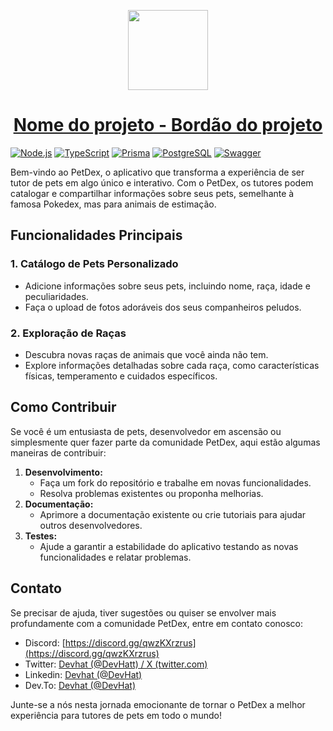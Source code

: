 <p align="center">
  <a href="#1-catálogo-de-pets-personalizado">
    <picture>
      <source media="(prefers-color-scheme: dark)" srcset="https://github.com/devhatt/pet-dex-backend/assets/76929097/e1521917-2177-44eb-a267-e46e89ca6459">
      <img src="https://github.com/devhatt/pet-dex-backend/assets/76929097/e1521917-2177-44eb-a267-e46e89ca6459" height="128">
    </picture>
    <h1 align="center">Nome do projeto - Bordão do projeto</h1>
  </a>
</p>

[![Node.js](https://img.shields.io/badge/Node.js-18.x-green.svg)](https://nodejs.org/)
[![TypeScript](https://img.shields.io/badge/TypeScript-5.x-blue.svg)](https://www.typescriptlang.org/)
[![Prisma](https://img.shields.io/badge/Prisma-5.x-purple.svg)](https://www.prisma.io/)
[![PostgreSQL](https://img.shields.io/badge/PostgreSQL-blue.svg)](https://www.postgresql.org/)
[![Swagger](https://img.shields.io/badge/Swagger-OpenAPI-85EA2D.svg)](https://swagger.io/)

Bem-vindo ao PetDex, o aplicativo que transforma a experiência de ser tutor de pets em algo único e interativo. Com o PetDex, os tutores podem catalogar e compartilhar informações sobre seus pets, semelhante à famosa Pokedex, mas para animais de estimação.

## Funcionalidades Principais

### 1. **Catálogo de Pets Personalizado**

- Adicione informações sobre seus pets, incluindo nome, raça, idade e peculiaridades.
- Faça o upload de fotos adoráveis dos seus companheiros peludos.

### 2. **Exploração de Raças**

- Descubra novas raças de animais que você ainda não tem.
- Explore informações detalhadas sobre cada raça, como características físicas, temperamento e cuidados específicos.

## Como Contribuir

Se você é um entusiasta de pets, desenvolvedor em ascensão ou simplesmente quer fazer parte da comunidade PetDex, aqui estão algumas maneiras de contribuir:

1. **Desenvolvimento:**
   - Faça um fork do repositório e trabalhe em novas funcionalidades.
   - Resolva problemas existentes ou proponha melhorias.
2. **Documentação:**
   - Aprimore a documentação existente ou crie tutoriais para ajudar outros desenvolvedores.
3. **Testes:**
   - Ajude a garantir a estabilidade do aplicativo testando as novas funcionalidades e relatar problemas.

## Contato

Se precisar de ajuda, tiver sugestões ou quiser se envolver mais profundamente com a comunidade PetDex, entre em contato conosco:

- Discord: [https://discord.gg/qwzKXrzrus](https://discord.gg/qwzKXrzrus)
- Twitter: [Devhat (@DevHatt) / X (twitter.com)](https://twitter.com/DevHatt)
- Linkedin: [Devhat (@DevHat)](https://www.linkedin.com/company/dev-hat/)
- Dev.To: [Devhat (@DevHat)](https://dev.to/devhat)

Junte-se a nós nesta jornada emocionante de tornar o PetDex a melhor experiência para tutores de pets em todo o mundo!
